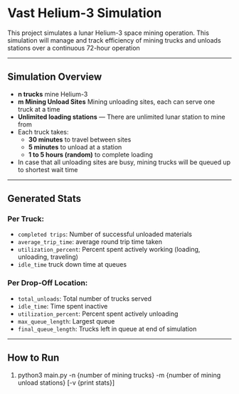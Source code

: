# Vast Helium-3 Simulation

This project simulates a lunar Helium-3 space mining operation. This simulation will manage
and track efficiency of mining trucks and unloads stations over a continuous 72-hour operation

---

## Simulation Overview

- **n trucks** mine Helium-3
- **m Mining Unload Sites** Mining unloading sites, each can serve one truck at a time
- **Unlimited loading stations** — There are unlimited lunar station to mine from
- Each truck takes:
  - **30 minutes** to travel between sites
  - **5 minutes** to unload at a station
  - **1 to 5 hours (random)** to complete loading
- In case that all unloading sites are busy, mining trucks will be queued up to shortest wait time

---

## Generated Stats

### Per Truck:
- `completed trips`: Number of successful unloaded materials
- `average_trip_time`: average round trip time taken
- `utilization_percent`: Percent spent actively working (loading, unloading, traveling)
- `idle_time` truck down time at queues

### Per Drop-Off Location:
- `total_unloads`: Total number of trucks served
- `idle_time`: Time spent inactive
- `utilization_percent`: Percent spent actively unloading
- `max_queue_length`: Largest queue
- `final_queue_length`: Trucks left in queue at end of simulation


---

## How to Run

1. python3 main.py -n {number of mining trucks} -m {number of mining unload stations} [-v {print stats}]
